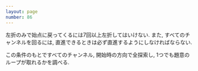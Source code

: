 ```yaml
---
layout: page
number: 86
---
```

左折のみで始点に戻ってくるには7回以上左折してはいけない. また, すべてのチャンネルを回るには, 直進できるときは必ず直進するようにしなければならない.

この条件のもとですべてのチャンネル, 開始時の方向で全探索し, 1つでも題意のループが取れるかを調べる.

